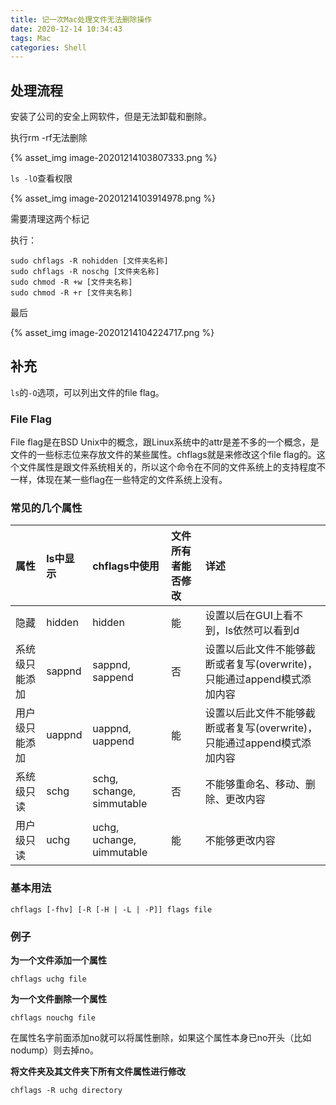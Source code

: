 ```yaml
---
title: 记一次Mac处理文件无法删除操作
date: 2020-12-14 10:34:43
tags: Mac
categories: Shell
---
```


## 处理流程

安装了公司的安全上网软件，但是无法卸载和删除。

执行rm -rf无法删除

{% asset_img image-20201214103807333.png %}

`ls -lO`查看权限

{% asset_img image-20201214103914978.png %}

需要清理这两个标记

执行：

```shell
sudo chflags -R nohidden [文件夹名称]
sudo chflags -R noschg [文件夹名称]
sudo chmod -R +w [文件夹名称]
sudo chmod -R +r [文件夹名称]
```

最后

{% asset_img image-20201214104224717.png %}

## 补充

`ls`的`-O`选项，可以列出文件的file flag。

### File Flag

File flag是在BSD Unix中的概念，跟Linux系统中的attr是差不多的一个概念，是文件的一些标志位来存放文件的某些属性。chflags就是来修改这个file flag的。这个文件属性是跟文件系统相关的，所以这个命令在不同的文件系统上的支持程度不一样，体现在某一些flag在一些特定的文件系统上没有。

### 常见的几个属性

| 属性           | ls中显示 | chflags中使用             | 文件所有者能否修改 | 详述                                                         |
| :------------- | :------- | :------------------------ | :----------------- | :----------------------------------------------------------- |
| 隐藏           | hidden   | hidden                    | 能                 | 设置以后在GUI上看不到，ls依然可以看到d                       |
| 系统级只能添加 | sappnd   | sappnd, sappend           | 否                 | 设置以后此文件不能够截断或者复写(overwrite)，只能通过append模式添加内容 |
| 用户级只能添加 | uappnd   | uappnd, uappend           | 能                 | 设置以后此文件不能够截断或者复写(overwrite)，只能通过append模式添加内容 |
| 系统级只读     | schg     | schg, schange, simmutable | 否                 | 不能够重命名、移动、删除、更改内容                           |
| 用户级只读     | uchg     | uchg, uchange, uimmutable | 能                 | 不能够更改内容                                               |

### 基本用法

`chflags [-fhv] [-R [-H | -L | -P]] flags file`

### 例子

**为一个文件添加一个属性**

```shell
chflags uchg file
```

**为一个文件删除一个属性**

```shell
chflags nouchg file
```

在属性名字前面添加no就可以将属性删除，如果这个属性本身已no开头（比如nodump）则去掉no。

**将文件夹及其文件夹下所有文件属性进行修改**

```shell
chflags -R uchg directory
```

